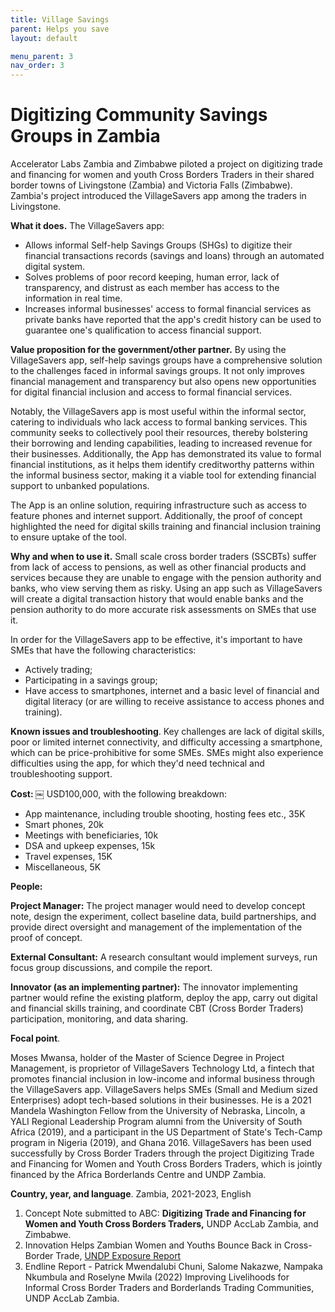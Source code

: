 ```yaml
---
title: Village Savings
parent: Helps you save
layout: default

menu_parent: 3
nav_order: 3
---
```


# Digitizing Community Savings Groups in Zambia

Accelerator Labs Zambia and Zimbabwe piloted a project on digitizing trade and financing for women and youth Cross Borders Traders in their shared border towns of Livingstone (Zambia) and Victoria Falls (Zimbabwe). Zambia's project introduced the VillageSavers app among the traders in Livingstone.

**What it does.**
 The VillageSavers app:

- Allows informal Self-help Savings Groups (SHGs) to digitize their financial transactions records (savings and loans) through an automated digital system.
- Solves problems of poor record keeping, human error, lack of transparency, and distrust as each member has access to the information in real time.
- Increases informal businesses' access to formal financial services as private banks have reported that the app's credit history can be used to guarantee one's qualification to access financial support.

**Value proposition for the government/other partner.**
 By using the VillageSavers app, self-help savings groups have a comprehensive solution to the challenges faced in informal savings groups. It not only improves financial management and transparency but also opens new opportunities for digital financial inclusion and access to formal financial services.

Notably, the VillageSavers app is most useful within the informal sector, catering to individuals who lack access to formal banking services. This community seeks to collectively pool their resources, thereby bolstering their borrowing and lending capabilities, leading to increased revenue for their businesses. Additionally, the App has demonstrated its value to formal financial institutions, as it helps them identify creditworthy patterns within the informal business sector, making it a viable tool for extending financial support to unbanked populations.

The App is an online solution, requiring infrastructure such as access to feature phones and internet support. Additionally, the proof of concept highlighted the need for digital skills training and financial inclusion training to ensure uptake of the tool.

**Why and when to use it.** Small scale cross border traders (SSCBTs) suffer from lack of access to pensions, as well as other financial products and services because they are unable to engage with the pension authority and banks, who view serving them as risky. Using an app such as VillageSavers will create a digital transaction history that would enable banks and the pension authority to do more accurate risk assessments on SMEs that use it.

In order for the VillageSavers app to be effective, it's important to have SMEs that have the following characteristics:

- Actively trading;
- Participating in a savings group;
- Have access to smartphones, internet and a basic level of financial and digital literacy (or are willing to receive assistance to access phones and training).

**Known issues and troubleshooting**. Key challenges are lack of digital skills, poor or limited internet connectivity, and difficulty accessing a smartphone, which can be price-prohibitive for some SMEs. SMEs might also experience difficulties using the app, for which they'd need technical and troubleshooting support.

**Cost: ￼** USD100,000, with the following breakdown:

- App maintenance, including trouble shooting, hosting fees etc., 35K
- Smart phones, 20k
- Meetings with beneficiaries, 10k
- DSA and upkeep expenses, 15k
- Travel expenses, 15K
- Miscellaneous, 5K

**People:**

**Project Manager:** The project manager would need to develop concept note, design the experiment, collect baseline data, build partnerships, and provide direct oversight and management of the implementation of the proof of concept.

**External Consultant:** A research consultant would implement surveys, run focus group discussions, and compile the report.

**Innovator (as an implementing partner):** The innovator implementing partner would refine the existing platform, deploy the app, carry out digital and financial skills training, and coordinate CBT (Cross Border Traders) participation, monitoring, and data sharing.

**Focal point**.

Moses Mwansa, holder of the Master of Science Degree in Project Management, is proprietor of VillageSavers Technology Ltd, a fintech that promotes financial inclusion in low-income and informal business through the VillageSavers app. VillageSavers helps SMEs (Small and Medium sized Enterprises) adopt tech-based solutions in their businesses. He is a 2021 Mandela Washington Fellow from the University of Nebraska, Lincoln, a YALI Regional Leadership Program alumni from the University of South Africa (2019), and a participant in the US Department of State's Tech-Camp program in Nigeria (2019), and Ghana 2016. VillageSavers has been used successfully by Cross Border Traders through the project Digitizing Trade and Financing for Women and Youth Cross Borders Traders, which is jointly financed by the Africa Borderlands Centre and UNDP Zambia.

**Country, year, and language**. Zambia, 2021-2023, English

1. Concept Note submitted to ABC: **Digitizing Trade and Financing for Women and Youth Cross Borders Traders,** UNDP AccLab Zambia, and Zimbabwe.
2. Innovation Helps Zambian Women and Youths Bounce Back in Cross-Border Trade, [UNDP Exposure Report](https://undpinzambia.exposure.co/innovation-helps-zambian-women-and-youths-bounce-back-in-crossborder-trade)
3. Endline Report - Patrick Mwendalubi Chuni, Salome Nakazwe, Nampaka Nkumbula and Roselyne Mwila (2022) Improving Livelihoods for Informal Cross Border Traders and Borderlands Trading Communities, UNDP AccLab Zambia.
